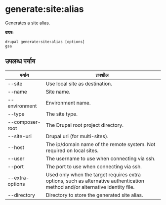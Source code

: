 # generate:site:alias
Generates a site alias.

**वापर:**
```
drupal generate:site:alias [options]
gsa
```

## उपलब्ध पर्याय
पर्याय | तपशील
-------|-------------
--site | Use local site as destination.
--name | Site name.
--environment | Environment name.
--type | The site type.
--composer-root | The Drupal root project directory.
--site-uri | Drupal uri (for multi-sites).
--host | The ip/domain name of the remote system. Not required on local sites.
--user | The username to use when connecting via ssh.
--port | The port to use when connecting via ssh.
--extra-options | Used only when the target requires extra options, such as alternative authentication method and/or alternative identity file.
--directory | Directory to store the generated site alias.
